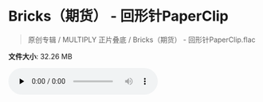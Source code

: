 # Bricks（期货） - 回形针PaperClip

> 原创专辑 / MULTIPLY 正片叠底 / Bricks（期货） - 回形针PaperClip.flac

**文件大小**: 32.26 MB

<audio preload="none" controls><source src="https://file.hsyhx.top/archive/原创专辑/MULTIPLY_正片叠底/Bricks（期货） - 回形针PaperClip.flac" type="audio/mpeg">您的浏览器不支持此音频格式</audio>